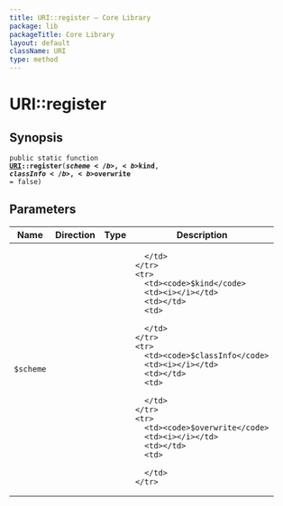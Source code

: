 ```yaml
---
title: URI::register — Core Library
package: lib
packageTitle: Core Library
layout: default
className: URI
type: method
---
```


# URI::register

## Synopsis

<code>public static function <b><a href="URI">URI</a>::register</b>(<b>$scheme</b>, <b>$kind</b>, <b>$classInfo</b>, <b>$overwrite</b> = false)</code>

## Parameters

<table>
  <thead>
    <tr>
      <th>Name</th>
      <th>Direction</th>
      <th>Type</th>
      <th>Description</th>
    </tr>
  </thead>
  <tbody>
    <tr>
      <td><code>$scheme</code>
      <td><i></i></td>
      <td></td>
      <td>

      </td>
    </tr>
    <tr>
      <td><code>$kind</code>
      <td><i></i></td>
      <td></td>
      <td>

      </td>
    </tr>
    <tr>
      <td><code>$classInfo</code>
      <td><i></i></td>
      <td></td>
      <td>

      </td>
    </tr>
    <tr>
      <td><code>$overwrite</code>
      <td><i></i></td>
      <td></td>
      <td>

      </td>
    </tr>
  </tbody>
</table>

